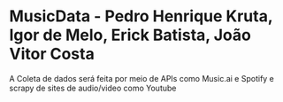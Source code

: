 # MusicData - Pedro Henrique Kruta, Igor de Melo, Erick Batista, João Vitor Costa
A Coleta de dados será feita por meio de APIs como Music.ai e Spotify e scrapy de sites de audio/video como Youtube
